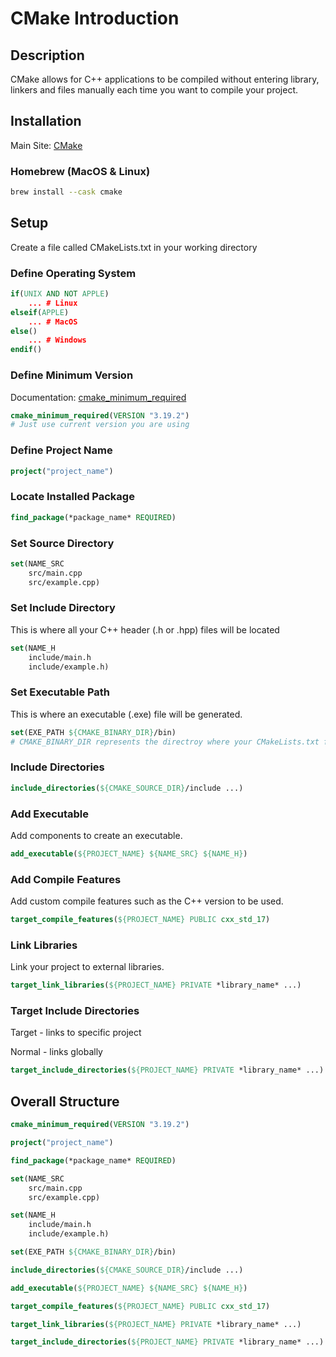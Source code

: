 # CMake Introduction

## Description

CMake allows for C++ applications to be compiled without entering library, linkers and files manually each time you want to compile your project.

## Installation

Main Site: [CMake](https://cmake.org/install/)

### Homebrew (MacOS & Linux)
```bash
brew install --cask cmake
```

## Setup
Create a file called CMakeLists.txt in your working directory

### Define Operating System
```cmake
if(UNIX AND NOT APPLE)
	... # Linux
elseif(APPLE)
	... # MacOS
else()
	... # Windows
endif()
```

### Define Minimum Version
Documentation: [cmake_minimum_required](https://cmake.org/cmake/help/latest/command/cmake_minimum_required.html)
```cmake
cmake_minimum_required(VERSION "3.19.2")
# Just use current version you are using
```

### Define Project Name
```cmake
project("project_name")
```

### Locate Installed Package
```cmake
find_package(*package_name* REQUIRED)
```

### Set Source Directory
```cmake
set(NAME_SRC
	src/main.cpp
	src/example.cpp)
```

### Set Include Directory
This is where all your C++ header (.h or .hpp) files will be located
```cmake
set(NAME_H
	include/main.h
	include/example.h)	
```

### Set Executable Path
This is where an executable (.exe) file will be generated.
```cmake
set(EXE_PATH ${CMAKE_BINARY_DIR}/bin)
# CMAKE_BINARY_DIR represents the directroy where your CMakeLists.txt file is located
```

### Include Directories
```cmake
include_directories(${CMAKE_SOURCE_DIR}/include ...)
```

### Add Executable
Add components to create an executable.
```cmake
add_executable(${PROJECT_NAME} ${NAME_SRC} ${NAME_H})
```

### Add Compile Features
Add custom compile features such as the C++ version to be used.
```cmake
target_compile_features(${PROJECT_NAME} PUBLIC cxx_std_17)
```

### Link Libraries
Link your project to external libraries.
```cmake
target_link_libraries(${PROJECT_NAME} PRIVATE *library_name* ...)
```

### Target Include Directories
Target - links to specific project

Normal - links globally
```cmake
target_include_directories(${PROJECT_NAME} PRIVATE *library_name* ...)
```

## Overall Structure

```cmake
cmake_minimum_required(VERSION "3.19.2")

project("project_name")

find_package(*package_name* REQUIRED)

set(NAME_SRC
	src/main.cpp
	src/example.cpp)

set(NAME_H
	include/main.h
	include/example.h)

set(EXE_PATH ${CMAKE_BINARY_DIR}/bin)

include_directories(${CMAKE_SOURCE_DIR}/include ...)

add_executable(${PROJECT_NAME} ${NAME_SRC} ${NAME_H})

target_compile_features(${PROJECT_NAME} PUBLIC cxx_std_17)

target_link_libraries(${PROJECT_NAME} PRIVATE *library_name* ...)

target_include_directories(${PROJECT_NAME} PRIVATE *library_name* ...)
```
